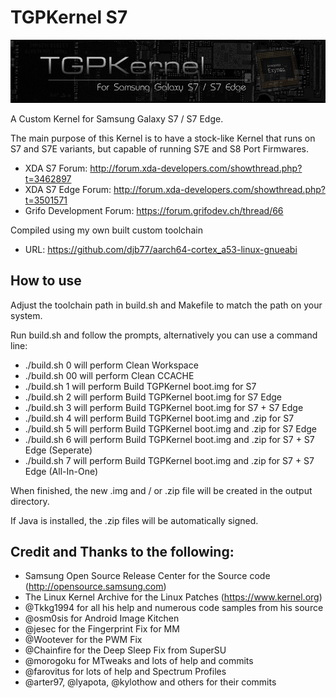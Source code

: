 # TGPKernel S7

![TGPKernel Logo](https://github.com/TheGalaxyProject/tgpkernel-s7/blob/tw601/build/logo.png?raw=true)

A Custom Kernel for Samsung Galaxy S7 / S7 Edge.

The main purpose of this Kernel is to have a stock-like Kernel that runs on S7 and S7E
variants, but capable of running S7E and S8 Port Firmwares.

* XDA S7 Forum: http://forum.xda-developers.com/showthread.php?t=3462897
* XDA S7 Edge Forum: http://forum.xda-developers.com/showthread.php?t=3501571
* Grifo Development Forum: https://forum.grifodev.ch/thread/66


Compiled using my own built custom toolchain

* URL: https://github.com/djb77/aarch64-cortex_a53-linux-gnueabi

## How to use
Adjust the toolchain path in build.sh and Makefile to match the path on your system. 

Run build.sh and follow the prompts, alternatively you can use a command line:

-	./build.sh 0  will perform Clean Workspace
-	./build.sh 00 will perform Clean CCACHE
-	./build.sh 1  will perform Build TGPKernel boot.img for S7
-	./build.sh 2  will perform Build TGPKernel boot.img for S7 Edge
-	./build.sh 3  will perform Build TGPKernel boot.img for S7 + S7 Edge
-	./build.sh 4  will perform Build TGPKernel boot.img and .zip for S7
-	./build.sh 5  will perform Build TGPKernel boot.img and .zip for S7 Edge
-	./build.sh 6  will perform Build TGPKernel boot.img and .zip for S7 + S7 Edge (Seperate)
-	./build.sh 7  will perform Build TGPKernel boot.img and .zip for S7 + S7 Edge (All-In-One)

When finished, the new .img and / or .zip file will be created in the output directory.

If Java is installed, the .zip files will be automatically signed.


## Credit and Thanks to the following:
- Samsung Open Source Release Center for the Source code (http://opensource.samsung.com)
- The Linux Kernel Archive for the Linux Patches (https://www.kernel.org)
- @Tkkg1994 for all his help and numerous code samples from his source
- @osm0sis for Android Image Kitchen
- @jesec for the Fingerprint Fix for MM
- @Wootever for the PWM Fix
- @Chainfire for the Deep Sleep Fix from SuperSU
- @morogoku for MTweaks and lots of help and commits
- @farovitus for lots of help and Spectrum Profiles
- @arter97, @lyapota, @kylothow and others for their commits

